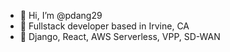 - 👋 Hi, I’m @pdang29
- 👀 Fullstack developer based in Irvine, CA 
- 🌱 Django, React, AWS Serverless, VPP, SD-WAN

<!---
pdang29/pdang29 is a ✨ special ✨ repository because its `README.md` (this file) appears on your GitHub profile.
You can click the Preview link to take a look at your changes.
--->
